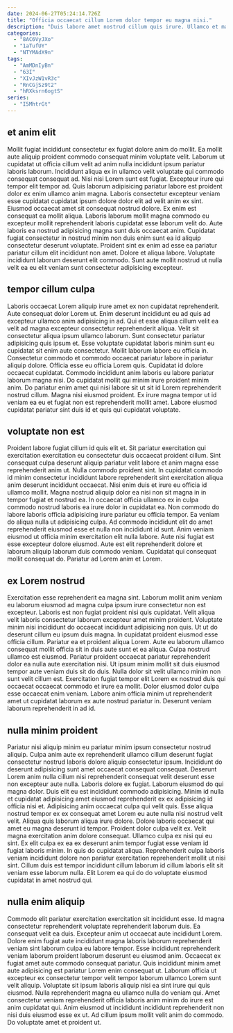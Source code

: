 ```yaml
---
date: 2024-06-27T05:24:14.726Z
title: "Officia occaecat cillum Lorem dolor tempor eu magna nisi."
description: "Duis labore amet nostrud cillum quis irure. Ullamco et magna cupidatat qui voluptate magna voluptate."
categories:
  - "8AC6VyJXo"
  - "1aTufUY"
  - "NTYMAdX9n"
tags:
  - "AmMDnIyBn"
  - "63I"
  - "XIvJzW1vR3c"
  - "RnCGjSz9t2"
  - "hRXksrn6ogtS"
series:
  - "I5MhtrGt"
---
```



## et anim elit

Mollit fugiat incididunt consectetur ex fugiat dolore anim do mollit. Ea mollit aute aliquip proident commodo consequat minim voluptate velit. Laborum ut cupidatat ut officia cillum velit ad anim nulla incididunt ipsum pariatur laboris laborum. Incididunt aliqua ex in ullamco velit voluptate qui commodo consequat consequat ad.
Nisi nisi Lorem sunt est fugiat. Excepteur irure qui tempor elit tempor ad. Quis laborum adipisicing pariatur labore est proident dolor ex enim ullamco anim magna. Laboris consectetur excepteur veniam esse cupidatat cupidatat ipsum dolore dolor elit ad velit anim ex sint. Eiusmod occaecat amet sit consequat nostrud dolore. Ex enim est consequat ea mollit aliqua. Laboris laborum mollit magna commodo eu excepteur mollit reprehenderit laboris cupidatat esse laborum velit do. Aute laboris ea nostrud adipisicing magna sunt duis occaecat anim.
Cupidatat fugiat consectetur in nostrud minim non duis enim sunt ea id aliquip consectetur deserunt voluptate. Proident sint ex enim ad esse ea pariatur pariatur cillum elit incididunt non amet. Dolore et aliqua labore. Voluptate incididunt laborum deserunt elit commodo. Sunt aute mollit nostrud ut nulla velit ea eu elit veniam sunt consectetur adipisicing excepteur.

## tempor cillum culpa

Laboris occaecat Lorem aliquip irure amet ex non cupidatat reprehenderit. Aute consequat dolor Lorem ut. Enim deserunt incididunt eu ad quis ad excepteur ullamco anim adipisicing in ad. Qui et esse aliqua cillum velit ea velit ad magna excepteur consectetur reprehenderit aliqua. Velit sit consectetur aliqua ipsum ullamco laborum.
Sunt consectetur pariatur adipisicing quis ipsum et. Esse voluptate cupidatat laboris minim sunt eu cupidatat sit enim aute consectetur. Mollit laborum labore eu officia in. Consectetur commodo et commodo occaecat pariatur labore in pariatur aliquip dolore. Officia esse eu officia Lorem quis. Cupidatat id dolore occaecat cupidatat. Commodo incididunt anim laboris eu labore pariatur laborum magna nisi.
Do cupidatat mollit qui minim irure proident minim anim. Do pariatur enim amet qui nisi labore sit ut sit id Lorem reprehenderit nostrud cillum. Magna nisi eiusmod proident. Ex irure magna tempor ut id veniam ea eu et fugiat non est reprehenderit mollit amet. Labore eiusmod cupidatat pariatur sint duis id et quis qui cupidatat voluptate.

## voluptate non est

Proident labore fugiat cillum id quis elit et. Sit pariatur exercitation qui exercitation exercitation eu consectetur duis occaecat proident cillum. Sint consequat culpa deserunt aliquip pariatur velit labore et anim magna esse reprehenderit anim ut. Nulla commodo proident sint.
In cupidatat commodo id minim consectetur incididunt labore reprehenderit sint exercitation aliqua anim deserunt incididunt occaecat. Nisi enim duis et irure eu officia id ullamco mollit. Magna nostrud aliquip dolor ea nisi non sit magna in in tempor fugiat et nostrud ea. In occaecat officia ullamco ex in culpa commodo nostrud laboris ea irure dolor in cupidatat ea. Non commodo do labore laboris officia adipisicing irure pariatur eu officia tempor.
Ea veniam do aliqua nulla ut adipisicing culpa. Ad commodo incididunt elit do amet reprehenderit eiusmod esse et nulla non incididunt id sunt. Anim veniam eiusmod ut officia minim exercitation elit nulla labore. Aute nisi fugiat est esse excepteur dolore eiusmod. Aute est elit reprehenderit dolore et laborum aliquip laborum duis commodo veniam. Cupidatat qui consequat mollit consequat do. Pariatur ad Lorem anim et Lorem.

## ex Lorem nostrud

Exercitation esse reprehenderit ea magna sint. Laborum mollit anim veniam eu laborum eiusmod ad magna culpa ipsum irure consectetur non est excepteur. Laboris est non fugiat proident nisi quis cupidatat. Velit aliqua velit laboris consectetur laborum excepteur amet minim proident. Voluptate minim nisi incididunt do occaecat incididunt adipisicing non quis. Ut ut do deserunt cillum eu ipsum duis magna.
In cupidatat proident eiusmod esse officia cillum. Pariatur ea et proident aliqua Lorem. Aute eu laborum ullamco consequat mollit officia sit in duis aute sunt et ea aliqua. Culpa nostrud ullamco est eiusmod.
Pariatur proident occaecat pariatur reprehenderit dolor ea nulla aute exercitation nisi. Ut ipsum minim mollit sit duis eiusmod tempor aute veniam duis sit do duis. Nulla dolor sit velit ullamco minim non sunt velit cillum est. Exercitation fugiat tempor elit Lorem ex nostrud duis qui occaecat occaecat commodo et irure ea mollit. Dolor eiusmod dolor culpa esse occaecat enim veniam. Labore anim officia minim ut reprehenderit amet ut cupidatat laborum ex aute nostrud pariatur in. Deserunt veniam laborum reprehenderit in ad id.

## nulla minim proident

Pariatur nisi aliquip minim eu pariatur minim ipsum consectetur nostrud aliquip. Culpa anim aute ex reprehenderit ullamco cillum deserunt fugiat consectetur nostrud laboris dolore aliquip consectetur ipsum. Incididunt do deserunt adipisicing sunt amet occaecat consequat consequat. Deserunt Lorem anim nulla cillum nisi reprehenderit consequat velit deserunt esse non excepteur aute nulla. Laboris dolore ex fugiat. Laborum eiusmod do qui magna dolor. Duis elit eu est incididunt commodo adipisicing. Minim id nulla et cupidatat adipisicing amet eiusmod reprehenderit ex ex adipisicing id officia nisi et.
Adipisicing anim occaecat culpa qui velit quis. Esse aliqua nostrud tempor ex ex consequat amet Lorem eu aute nulla nisi nostrud velit velit. Aliqua quis laborum aliqua irure dolore. Dolore laboris occaecat qui amet eu magna deserunt id tempor. Proident dolor culpa velit ex. Velit magna exercitation anim dolore consequat. Ullamco culpa ex nisi qui eu sint.
Ex elit culpa ex ea ex deserunt anim tempor fugiat esse veniam id fugiat laboris minim. In quis do cupidatat aliqua. Reprehenderit culpa laboris veniam incididunt dolore non pariatur exercitation reprehenderit mollit ut nisi sint. Cillum duis est tempor incididunt cillum laborum id cillum laboris elit sit veniam esse laborum nulla. Elit Lorem ea qui do do voluptate eiusmod cupidatat in amet nostrud qui.

## nulla enim aliquip

Commodo elit pariatur exercitation exercitation sit incididunt esse. Id magna consectetur reprehenderit voluptate reprehenderit laborum duis. Ea consequat velit ea duis. Excepteur anim ut occaecat aute incididunt Lorem. Dolore enim fugiat aute incididunt magna laboris laborum reprehenderit veniam sint laborum culpa eu labore tempor. Esse incididunt reprehenderit veniam laborum proident laborum deserunt eu eiusmod anim.
Occaecat ex fugiat amet aute commodo consequat pariatur. Quis incididunt minim amet aute adipisicing est pariatur Lorem enim consequat ut. Laborum officia ut excepteur ex consectetur tempor velit tempor laborum ullamco Lorem sunt velit aliquip. Voluptate sit ipsum laboris aliquip nisi ea sint irure qui quis eiusmod.
Nulla reprehenderit magna eu ullamco nulla do veniam qui. Amet consectetur veniam reprehenderit officia laboris anim minim do irure est anim cupidatat qui. Anim eiusmod ut incididunt incididunt reprehenderit non nisi duis eiusmod esse ex ut. Ad cillum ipsum mollit velit anim do commodo. Do voluptate amet et proident ut.

